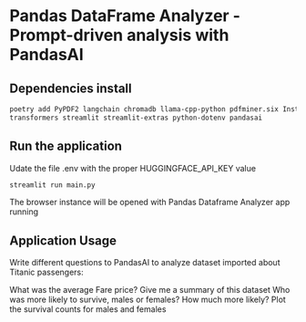 # Pandas DataFrame Analyzer - Prompt-driven analysis with PandasAI

## Dependencies install 

```bash
poetry add PyPDF2 langchain chromadb llama-cpp-python pdfminer.six InstructorEmbedding sentence-transformers faiss-cpu huggingface_hub
transformers streamlit streamlit-extras python-dotenv pandasai
```

## Run the application
Udate the file .env with the proper HUGGINGFACE_API_KEY value

```bash
streamlit run main.py
```

The browser instance will be opened with Pandas Dataframe Analyzer app running

## Application Usage
Write different questions to PandasAI to analyze dataset imported about Titanic passengers:

What was the average Fare price?
Give me a summary of this dataset
Who was more likely to survive, males or females? How much more likely?
Plot the survival counts for males and females